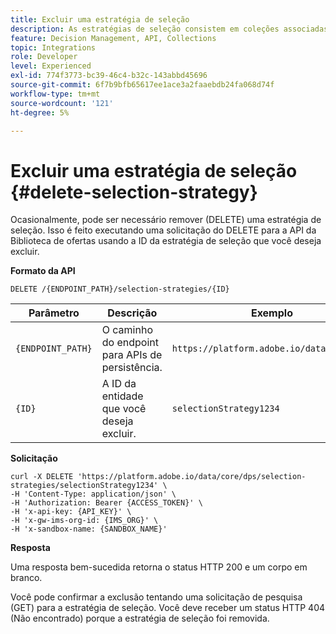 ```yaml
---
title: Excluir uma estratégia de seleção
description: As estratégias de seleção consistem em coleções associadas a restrições e métodos de classificação para determinar ofertas.
feature: Decision Management, API, Collections
topic: Integrations
role: Developer
level: Experienced
exl-id: 774f3773-bc39-46c4-b32c-143abbd45696
source-git-commit: 6f7b9bfb65617ee1ace3a2faaebdb24fa068d74f
workflow-type: tm+mt
source-wordcount: '121'
ht-degree: 5%

---
```


# Excluir uma estratégia de seleção {#delete-selection-strategy}

Ocasionalmente, pode ser necessário remover (DELETE) uma estratégia de seleção. Isso é feito executando uma solicitação do DELETE para a API da Biblioteca de ofertas usando a ID da estratégia de seleção que você deseja excluir.

**Formato da API**

```http
DELETE /{ENDPOINT_PATH}/selection-strategies/{ID}
```

| Parâmetro | Descrição | Exemplo |
| --------- | ----------- | ------- |
| `{ENDPOINT_PATH}` | O caminho do endpoint para APIs de persistência. | `https://platform.adobe.io/data/core/dps` |
| `{ID}` | A ID da entidade que você deseja excluir. | `selectionStrategy1234` |

**Solicitação**

```shell
curl -X DELETE 'https://platform.adobe.io/data/core/dps/selection-strategies/selectionStrategy1234' \
-H 'Content-Type: application/json' \
-H 'Authorization: Bearer {ACCESS_TOKEN}' \
-H 'x-api-key: {API_KEY}' \
-H 'x-gw-ims-org-id: {IMS_ORG}' \
-H 'x-sandbox-name: {SANDBOX_NAME}'
```

**Resposta**

Uma resposta bem-sucedida retorna o status HTTP 200 e um corpo em branco.

Você pode confirmar a exclusão tentando uma solicitação de pesquisa (GET) para a estratégia de seleção. Você deve receber um status HTTP 404 (Não encontrado) porque a estratégia de seleção foi removida.
